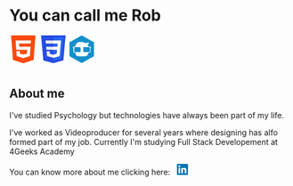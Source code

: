 # You can call me Rob

<img src="img/hhtt.png" height="50 px" width="50 px"> <img src="img/CSS3_logo.svg.png" height="50 px" width="50 px"> 
<img src="img/4g.png" height="50 px" width="auto"> 

#
## About me
I've studied Psychology but technologies have always been part of my life.

I've worked as Videoproducer for several years where designing has alfo formed part of my job.
Currently I'm studying Full Stack Developement at 4Geeks Academy

You can know more about me clicking here: &nbsp; <a href="https://www.linkedin.com/in/robert-tovar-0b8371132" target="_blank"><img src="img/LinkedIn_logo_initials.png" height="20 px" width="20 px"></a>

